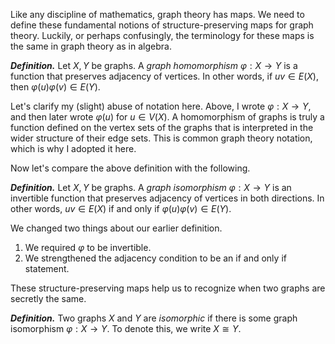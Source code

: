 Like any discipline of mathematics, graph theory has maps. We need to define these fundamental notions of structure-preserving maps for graph theory. Luckily, or perhaps confusingly, the terminology for these maps is the same in graph theory as in algebra.

<b><em>Definition.</em></b> Let $X, Y$ be graphs. A <em>graph homomorphism</em> $\varphi: X \rightarrow Y$ is a function that preserves adjacency of vertices. In other words, if $uv \in E(X)$, then $\varphi(u)\varphi(v) \in E(Y)$.

Let's clarify my (slight) abuse of notation here. Above, I wrote $\varphi: X \rightarrow Y$, and then later wrote $\varphi(u)$ for $u \in V(X)$. A homomorphism of graphs is truly a function defined on the vertex sets of the graphs that is interpreted in the wider structure of their edge sets. This is common graph theory notation, which is why I adopted it here. 

Now let's compare the above definition with the following.

<b><em>Definition.</em></b> Let $X, Y$ be graphs. A <em>graph isomorphism</em> $\varphi: X \rightarrow Y$ is an invertible function that preserves adjacency of vertices in both directions. In other words, $uv \in E(X)$ if and only if $\varphi(u)\varphi(v) \in E(Y)$.

We changed two things about our earlier definition.
1. We required $\varphi$ to be invertible.
2. We strengthened the adjacency condition to be an if and only if statement.

These structure-preserving maps help us to recognize when two graphs are secretly the same.

<b><em>Definition.</em></b> Two graphs $X$ and $Y$ are <em>isomorphic</em> if there is some graph isomorphism $\varphi: X \rightarrow Y$. To denote this, we write $X \cong Y$.

